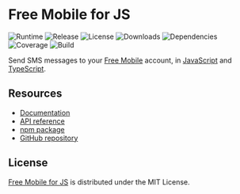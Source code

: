 # Free Mobile for JS
![Runtime](https://img.shields.io/badge/node-%3E%3D10.9-brightgreen.svg) ![Release](https://img.shields.io/npm/v/@cedx/free-mobile.svg) ![License](https://img.shields.io/npm/l/@cedx/free-mobile.svg) ![Downloads](https://img.shields.io/npm/dt/@cedx/free-mobile.svg) ![Dependencies](https://david-dm.org/cedx/free-mobile.js.svg) ![Coverage](https://coveralls.io/repos/github/cedx/free-mobile.js/badge.svg) ![Build](https://travis-ci.com/cedx/free-mobile.js.svg)

Send SMS messages to your [Free Mobile](http://mobile.free.fr) account,
in [JavaScript](https://developer.mozilla.org/en-US/docs/Web/JavaScript) and [TypeScript](https://www.typescriptlang.org).

## Resources
- [Documentation](https://dev.belin.io/free-mobile.js)
- [API reference](https://dev.belin.io/free-mobile.js/api)
- [npm package](https://www.npmjs.com/package/@cedx/free-mobile)
- [GitHub repository](https://github.com/cedx/free-mobile.js)

## License
[Free Mobile for JS](https://dev.belin.io/free-mobile.js) is distributed under the MIT License.
